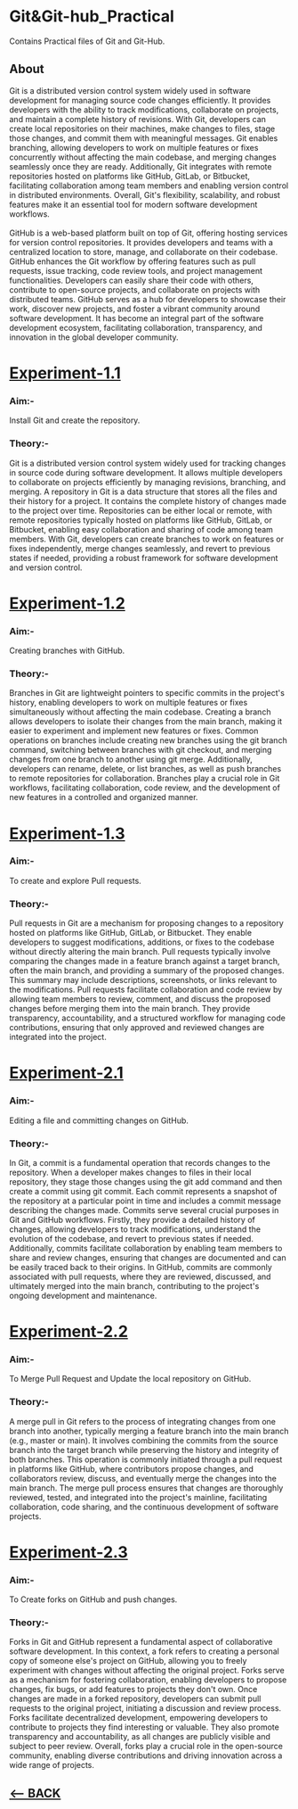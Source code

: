 # Git&Git-hub_Practical
Contains Practical files of Git and Git-Hub.
## About
Git is a distributed version control system widely used in software development for managing source code changes efficiently. It provides developers with the ability to track modifications, collaborate on projects, and maintain a complete history of revisions. With Git, developers can create local repositories on their machines, make changes to files, stage those changes, and commit them with meaningful messages. Git enables branching, allowing developers to work on multiple features or fixes concurrently without affecting the main codebase, and merging changes seamlessly once they are ready. Additionally, Git integrates with remote repositories hosted on platforms like GitHub, GitLab, or Bitbucket, facilitating collaboration among team members and enabling version control in distributed environments. Overall, Git's flexibility, scalability, and robust features make it an essential tool for modern software development workflows.<br>
<br>
GitHub is a web-based platform built on top of Git, offering hosting services for version control repositories. It provides developers and teams with a centralized location to store, manage, and collaborate on their codebase. GitHub enhances the Git workflow by offering features such as pull requests, issue tracking, code review tools, and project management functionalities. Developers can easily share their code with others, contribute to open-source projects, and collaborate on projects with distributed teams. GitHub serves as a hub for developers to showcase their work, discover new projects, and foster a vibrant community around software development. It has become an integral part of the software development ecosystem, facilitating collaboration, transparency, and innovation in the global developer community.
# [Experiment-1.1](https://github.com/Sushantjha1236/Semster-4_Practicals/blob/main/Git%20and%20Git-Hub/Git%26Git_Hub-Exp-1/README.md)
### Aim:-
Install Git and create the repository.<br>
### Theory:-
Git is a distributed version control system widely used for tracking changes in source code during software development. It allows multiple developers to collaborate on projects efficiently by managing revisions, branching, and merging. A repository in Git is a data structure that stores all the files and their history for a project. It contains the complete history of changes made to the project over time. Repositories can be either local or remote, with remote repositories typically hosted on platforms like GitHub, GitLab, or Bitbucket, enabling easy collaboration and sharing of code among team members. With Git, developers can create branches to work on features or fixes independently, merge changes seamlessly, and revert to previous states if needed, providing a robust framework for software development and version control.<br>
# [Experiment-1.2](https://github.com/Sushantjha1236/Semster-4_Practicals/blob/main/Git%20and%20Git-Hub/Git%26Git_Hub-Exp-2/README.md)
### Aim:-
Creating branches with GitHub.
### Theory:-
Branches in Git are lightweight pointers to specific commits in the project's history, enabling developers to work on multiple features or fixes simultaneously without affecting the main codebase. Creating a branch allows developers to isolate their changes from the main branch, making it easier to experiment and implement new features or fixes. Common operations on branches include creating new branches using the git branch command, switching between branches with git checkout, and merging changes from one branch to another using git merge. Additionally, developers can rename, delete, or list branches, as well as push branches to remote repositories for collaboration. Branches play a crucial role in Git workflows, facilitating collaboration, code review, and the development of new features in a controlled and organized manner.<br>
# [Experiment-1.3](https://github.com/Sushantjha1236/Semster-4_Practicals/blob/main/Git%20and%20Git-Hub/Git%26Git_Hub-Exp-3/README.md)
### Aim:-
To create and explore Pull requests.
### Theory:-
Pull requests in Git are a mechanism for proposing changes to a repository hosted on platforms like GitHub, GitLab, or Bitbucket. They enable developers to suggest modifications, additions, or fixes to the codebase without directly altering the main branch. Pull requests typically involve comparing the changes made in a feature branch against a target branch, often the main branch, and providing a summary of the proposed changes. This summary may include descriptions, screenshots, or links relevant to the modifications. Pull requests facilitate collaboration and code review by allowing team members to review, comment, and discuss the proposed changes before merging them into the main branch. They provide transparency, accountability, and a structured workflow for managing code contributions, ensuring that only approved and reviewed changes are integrated into the project.<br>
# [Experiment-2.1](https://github.com/Sushantjha1236/Semster-4_Practicals/blob/main/Git%20and%20Git-Hub/Git%26Git_Hub-Exp-4/README.md)
### Aim:-
Editing a file and committing changes on GitHub.
### Theory:-
In Git, a commit is a fundamental operation that records changes to the repository. When a developer makes changes to files in their local repository, they stage those changes using the git add command and then create a commit using git commit. Each commit represents a snapshot of the repository at a particular point in time and includes a commit message describing the changes made. Commits serve several crucial purposes in Git and GitHub workflows. Firstly, they provide a detailed history of changes, allowing developers to track modifications, understand the evolution of the codebase, and revert to previous states if needed. Additionally, commits facilitate collaboration by enabling team members to share and review changes, ensuring that changes are documented and can be easily traced back to their origins. In GitHub, commits are commonly associated with pull requests, where they are reviewed, discussed, and ultimately merged into the main branch, contributing to the project's ongoing development and maintenance.
# [Experiment-2.2](https://github.com/Sushantjha1236/Semster-4_Practicals/blob/main/Git%20and%20Git-Hub/Git%26Git_Hub-Exp-5/README.md)
### Aim:-
To Merge Pull Request and Update the local repository on GitHub.
### Theory:-
A merge pull in Git refers to the process of integrating changes from one branch into another, typically merging a feature branch into the main branch (e.g., master or main). It involves combining the commits from the source branch into the target branch while preserving the history and integrity of both branches. This operation is commonly initiated through a pull request in platforms like GitHub, where contributors propose changes, and collaborators review, discuss, and eventually merge the changes into the main branch. The merge pull process ensures that changes are thoroughly reviewed, tested, and integrated into the project's mainline, facilitating collaboration, code sharing, and the continuous development of software projects.
# [Experiment-2.3](https://github.com/Sushantjha1236/Semster-4_Practicals/blob/main/Git%20and%20Git-Hub/Git%26Git_Hub-Exp-6/README.md)
### Aim:-
To Create forks on GitHub and push changes.
### Theory:-
Forks in Git and GitHub represent a fundamental aspect of collaborative software development. In this context, a fork refers to creating a personal copy of someone else's project on GitHub, allowing you to freely experiment with changes without affecting the original project. Forks serve as a mechanism for fostering collaboration, enabling developers to propose changes, fix bugs, or add features to projects they don't own. Once changes are made in a forked repository, developers can submit pull requests to the original project, initiating a discussion and review process. Forks facilitate decentralized development, empowering developers to contribute to projects they find interesting or valuable. They also promote transparency and accountability, as all changes are publicly visible and subject to peer review. Overall, forks play a crucial role in the open-source community, enabling diverse contributions and driving innovation across a wide range of projects.
## [<-- BACK](https://github.com/Sushantjha1236/Semster-4_Practicals/blob/main/README.md)
